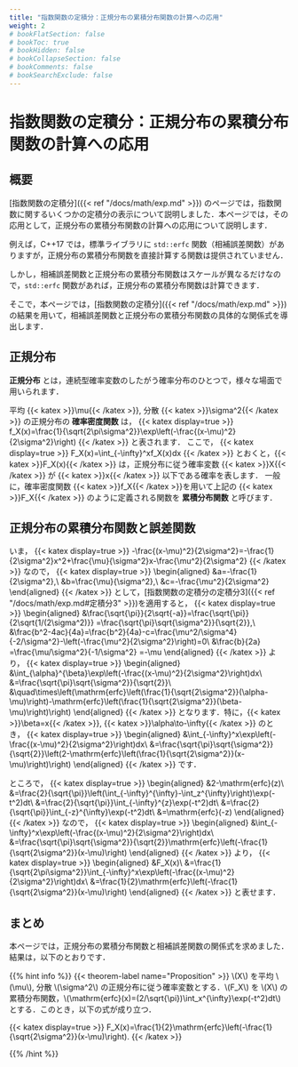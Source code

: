 ```yaml
---
title: "指数関数の定積分：正規分布の累積分布関数の計算への応用"
weight: 2
# bookFlatSection: false
# bookToc: true
# bookHidden: false
# bookCollapseSection: false
# bookComments: false
# bookSearchExclude: false
---
```


# 指数関数の定積分：正規分布の累積分布関数の計算への応用

## 概要

[指数関数の定積分]({{< ref "/docs/math/exp.md" >}}) のページでは，指数関数に関するいくつかの定積分の表示について説明しました．本ページでは，その応用として，正規分布の累積分布関数の計算への応用について説明します．

例えば，C++17 では，標準ライブラリに `std::erfc` 関数（相補誤差関数）がありますが，正規分布の累積分布関数を直接計算する関数は提供されていません．

しかし，相補誤差関数と正規分布の累積分布関数はスケールが異なるだけなので，`std::erfc` 関数があれば，正規分布の累積分布関数は計算できます．

そこで，本ページでは，[指数関数の定積分]({{< ref "/docs/math/exp.md" >}}) の結果を用いて，相補誤差関数と正規分布の累積分布関数の具体的な関係式を導出します．

## 正規分布

**正規分布** とは，連続型確率変数のしたがう確率分布のひとつで，様々な場面で用いられます．

平均 {{< katex >}}\mu{{< /katex >}}, 分散 {{< katex >}}\sigma^2{{< /katex >}} の正規分布の **確率密度関数** は，
{{< katex display=true >}}
f_X(x)=\frac{1}{\sqrt{2\pi\sigma^2}}\exp\left(-\frac{(x-\mu)^2}{2\sigma^2}\right)
{{< /katex >}}
と表されます．
ここで，
{{< katex display=true >}}
F_X(x)=\int_{-\infty}^xf_X(x)dx
{{< /katex >}}
とおくと，{{< katex >}}F_X(x){{< /katex >}} は，正規分布に従う確率変数 {{< katex >}}X{{< /katex >}} が {{< katex >}}x{{< /katex >}} 以下である確率を表します．
一般に，確率密度関数 {{< katex >}}f_X{{< /katex >}}を用いて上記の {{< katex >}}F_X{{< /katex >}} のように定義される関数を **累積分布関数** と呼びます．

## 正規分布の累積分布関数と誤差関数

いま，
{{< katex display=true >}}
-\frac{(x-\mu)^2}{2\sigma^2}=-\frac{1}{2\sigma^2}x^2+\frac{\mu}{\sigma^2}x-\frac{\mu^2}{2\sigma^2}
{{< /katex >}}
なので，
{{< katex display=true >}}
\begin{aligned}
  &a=-\frac{1}{2\sigma^2},\\
  &b=\frac{\mu}{\sigma^2},\\
  &c=-\frac{\mu^2}{2\sigma^2}
\end{aligned}
{{< /katex >}}
として，[指数関数の定積分の定積分3]({{< ref "/docs/math/exp.md#定積分3" >}})を適用すると，
{{< katex display=true >}}
\begin{aligned}
&\frac{\sqrt{\pi}}{2\sqrt{-a}}=\frac{\sqrt{\pi}}{2\sqrt{1/(2\sigma^2)}}
=\frac{\sqrt{\pi}\sqrt{\sigma^2}}{\sqrt{2}},\\
&\frac{b^2-4ac}{4a}=\frac{b^2}{4a}-c=\frac{\mu^2/\sigma^4}{-2/\sigma^2}-\left(-\frac{\mu^2}{2\sigma^2}\right)=0\\
&\frac{b}{2a}
=\frac{\mu/\sigma^2}{-1/\sigma^2}
=-\mu
\end{aligned}
{{< /katex >}}
より，
{{< katex display=true >}}
\begin{aligned}
&\int_{\alpha}^{\beta}\exp\left(-\frac{(x-\mu)^2}{2\sigma^2}\right)dx\\
&=\frac{\sqrt{\pi}\sqrt{\sigma^2}}{\sqrt{2}}\\
&\quad\times\left(\mathrm{erfc}\left(\frac{1}{\sqrt{2\sigma^2}}(\alpha-\mu)\right)-\mathrm{erfc}\left(\frac{1}{\sqrt{2\sigma^2}}(\beta-\mu)\right)\right)
\end{aligned}
{{< /katex >}}
となります．特に，{{< katex >}}\beta=x{{< /katex >}}, {{< katex >}}\alpha\to-\infty{{< /katex >}} のとき，
{{< katex display=true >}}
\begin{aligned}
&\int_{-\infty}^x\exp\left(-\frac{(x-\mu)^2}{2\sigma^2}\right)dx\\
&=\frac{\sqrt{\pi}\sqrt{\sigma^2}}{\sqrt{2}}\left(2-\mathrm{erfc}\left(\frac{1}{\sqrt{2\sigma^2}}(x-\mu)\right)\right)
\end{aligned}
{{< /katex >}}
です．

ところで，
{{< katex display=true >}}
\begin{aligned}
&2-\mathrm{erfc}(z)\\
&=\frac{2}{\sqrt{\pi}}\left(\int_{-\infty}^{\infty}-\int_z^{\infty}\right)\exp(-t^2)dt\\
&=\frac{2}{\sqrt{\pi}}\int_{-\infty}^{z}\exp(-t^2)dt\\
&=\frac{2}{\sqrt{\pi}}\int_{-z}^{\infty}\exp(-t^2)dt\\
&=\mathrm{erfc}(-z)
\end{aligned}
{{< /katex >}}
なので，
{{< katex display=true >}}
\begin{aligned}
&\int_{-\infty}^x\exp\left(-\frac{(x-\mu)^2}{2\sigma^2}\right)dx\\
&=\frac{\sqrt{\pi}\sqrt{\sigma^2}}{\sqrt{2}}\mathrm{erfc}\left(-\frac{1}{\sqrt{2\sigma^2}}(x-\mu)\right)
\end{aligned}
{{< /katex >}}
より，
{{< katex display=true >}}
\begin{aligned}
&F_X(x)\\
&=\frac{1}{\sqrt{2\pi\sigma^2}}\int_{-\infty}^x\exp\left(-\frac{(x-\mu)^2}{2\sigma^2}\right)dx\\
&=\frac{1}{2}\mathrm{erfc}\left(-\frac{1}{\sqrt{2\sigma^2}}(x-\mu)\right)
\end{aligned}
{{< /katex >}}
と表せます．

## まとめ

本ページでは，正規分布の累積分布関数と相補誤差関数の関係式を求めました．結果は，以下のとおりです．

{{% hint info %}} {{< theorem-label name="Proposition" >}} \\(X\\) を平均 \\(\mu\\), 分散 \\(\sigma^2\\) の正規分布に従う確率変数とする．\\(F_X\\) を \\(X\\) の累積分布関数，\\(\mathrm{erfc}(x)=(2/\sqrt{\pi})\int_x^{\infty}\exp(-t^2)dt\\) とする．このとき，以下の式が成り立つ．

{{< katex display=true >}}
F_X(x)=\frac{1}{2}\mathrm{erfc}\left(-\frac{1}{\sqrt{2\sigma^2}}(x-\mu)\right).
{{< /katex >}}

{{% /hint %}}
